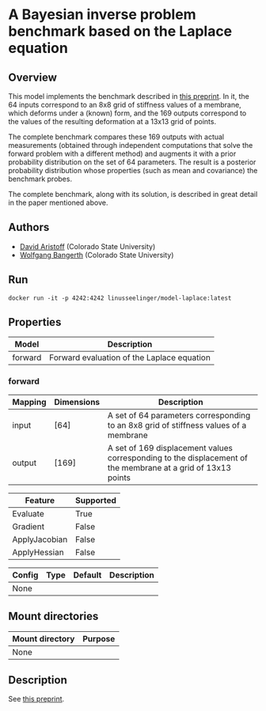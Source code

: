 # A Bayesian inverse problem benchmark based on the Laplace equation
## Overview

This model implements the benchmark described in [this
preprint](https://arxiv.org/abs/2102.07263). In it, the 64 inputs
correspond to an 8x8 grid of stiffness values of a membrane, which
deforms under a (known) form, and the 169 outputs correspond to the
values of the resulting deformation at a 13x13 grid of points.

The complete benchmark compares these 169 outputs with actual
measurements (obtained through independent computations that solve the
forward problem with a different method) and augments it with a prior
probability distribution on the set of 64 parameters. The result is a
posterior probability distribution whose properties (such as mean and
covariance) the benchmark probes.

The complete benchmark, along with its solution, is described in great
detail in the paper mentioned above.

## Authors

- [David Aristoff](mailto:David.Aristoff@colostate.edu) (Colorado State University)
- [Wolfgang Bangerth](mailto:bangerth@colostate.edu) (Colorado State University)

## Run
```
docker run -it -p 4242:4242 linusseelinger/model-laplace:latest
```

## Properties

Model | Description
---|---
forward | Forward evaluation of the Laplace equation

### forward
Mapping | Dimensions | Description
---|---|---
input | [64] | A set of 64 parameters corresponding to an 8x8 grid of stiffness values of a membrane
output | [169] | A set of 169 displacement values corresponding to the displacement of the membrane at a grid of 13x13 points

Feature | Supported
---|---
Evaluate | True
Gradient | False
ApplyJacobian | False
ApplyHessian | False

Config | Type | Default | Description
---|---|---|---
None | | |

## Mount directories
Mount directory | Purpose
---|---
None |

## Description

See [this preprint](https://arxiv.org/abs/2102.07263).